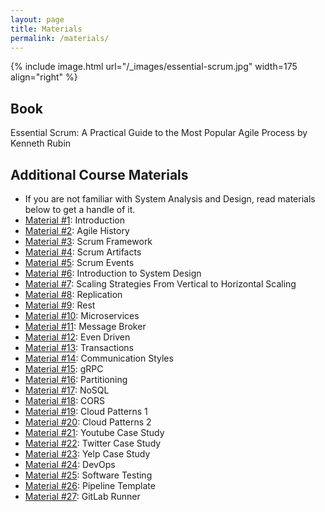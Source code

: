 ```yaml
---
layout: page
title: Materials
permalink: /materials/
---
```


{% include image.html url="/_images/essential-scrum.jpg" width=175 align="right" %}

## Book

Essential Scrum: A Practical Guide to the Most Popular Agile Process by Kenneth Rubin

## Additional Course Materials

* If you are not familiar with System Analysis and Design, read materials below to get a handle of it.
* [Material #1](/assets/001_Introduction.pdf): Introduction
* [Material #2](/_materials/002_agile_history.pdf): Agile History
* [Material #3](/_materials/003_scrum_framework.pdf): Scrum Framework
* [Material #4](/_materials/004_scrum_artifacts.pdf): Scrum Artifacts
* [Material #5](/_materials/005_scrum_events.pdf): Scrum Events
* [Material #6](/_materials/006_introduction_to_system_design.pdf): Introduction to System Design
* [Material #7](/_materials/007_scaling_strategies__from_vertical_to_horizontal_scaling.pdf): Scaling Strategies From Vertical to Horizontal Scaling
* [Material #8](/_materials/008_replication.pdf): Replication
* [Material #9](/_materials/009_rest.pdf): Rest
* [Material #10](/_materials/010_microservices.pdf): Microservices
* [Material #11](/_materials/011_message_broker.pdf): Message Broker
* [Material #12](/_materials/012_event_driven.pdf): Even Driven
* [Material #13](/_materials/013_transactions.pdf): Transactions
* [Material #14](/_materials/014_communication_styles.pdf): Communication Styles
* [Material #15](/_materials/015_grpc.pdf): gRPC
* [Material #16](/_materials/016_partitioning.pdf): Partitioning
* [Material #17](/_materials/017_nosql.pdf): NoSQL
* [Material #18](/_materials/18_cors.pdf): CORS
* [Material #19](/_materials/19_cloud_patterns_part1.pdf): Cloud Patterns 1
* [Material #20](/_materials/020_cloud_patterns_part2.pdf): Cloud Patterns 2
* [Material #21](/_materials/021_youtube_case_study.pdf): Youtube Case Study
* [Material #22](/_materials/022_twitter_case_study.pdf): Twitter Case Study
* [Material #23](/_materials/023_yelp_case_study.pdf): Yelp Case Study
* [Material #24](/_materials/024_devops.pdf): DevOps
* [Material #25](/_materials/software_testing.pdf): Software Testing
* [Material #26](/_materials/pipeline_template.pdf): Pipeline Template
* [Material #27](/_materials/gitlab_runner.pdf): GitLab Runner
